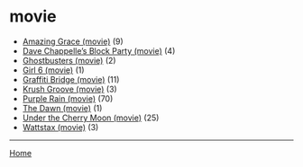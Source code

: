 # movie

  * [Amazing Grace (movie)](../movie/amazing-grace/index.md) (9)
  * [Dave Chappelle’s Block Party (movie)](../movie/dave-chappelle-s-block-party/index.md) (4)
  * [Ghostbusters (movie)](../movie/ghostbusters/index.md) (2)
  * [Girl 6 (movie)](../movie/girl-6/index.md) (1)
  * [Graffiti Bridge (movie)](../movie/graffiti-bridge/index.md) (11)
  * [Krush Groove (movie)](../movie/krush-groove/index.md) (3)
  * [Purple Rain (movie)](../movie/purple-rain/index.md) (70)
  * [The Dawn (movie)](../movie/the-dawn/index.md) (1)
  * [Under the Cherry Moon (movie)](../movie/under-the-cherry-moon/index.md) (25)
  * [Wattstax (movie)](../movie/wattstax/index.md) (3)

----

[Home](../index.md)
